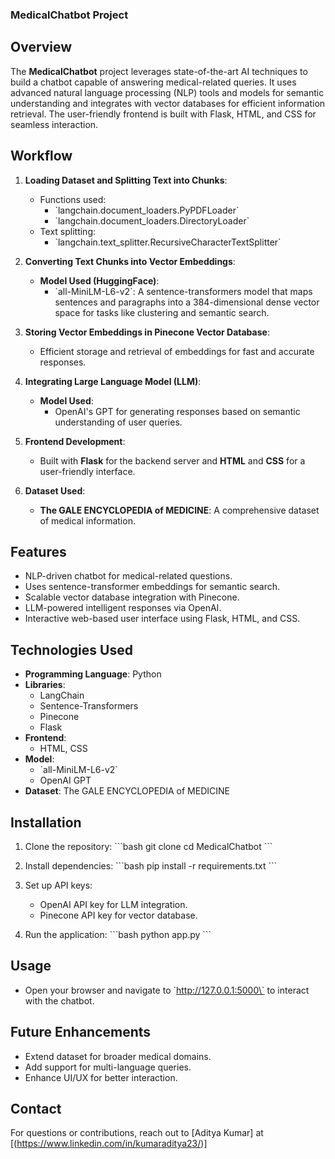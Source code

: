 ### MedicalChatbot Project

## Overview
The **MedicalChatbot** project leverages state-of-the-art AI techniques to build a chatbot capable of answering medical-related queries. It uses advanced natural language processing (NLP) tools and models for semantic understanding and integrates with vector databases for efficient information retrieval. The user-friendly frontend is built with Flask, HTML, and CSS for seamless interaction.

## Workflow
1. **Loading Dataset and Splitting Text into Chunks**:
   - Functions used:
     - \`langchain.document_loaders.PyPDFLoader\`
     - \`langchain.document_loaders.DirectoryLoader\`
   - Text splitting:
     - \`langchain.text_splitter.RecursiveCharacterTextSplitter\`

2. **Converting Text Chunks into Vector Embeddings**:
   - **Model Used (HuggingFace)**:
     - \`all-MiniLM-L6-v2\`: A sentence-transformers model that maps sentences and paragraphs into a 384-dimensional dense vector space for tasks like clustering and semantic search.

3. **Storing Vector Embeddings in Pinecone Vector Database**:
   - Efficient storage and retrieval of embeddings for fast and accurate responses.

4. **Integrating Large Language Model (LLM)**:
   - **Model Used**:
     - OpenAI's GPT for generating responses based on semantic understanding of user queries.

5. **Frontend Development**:
   - Built with **Flask** for the backend server and **HTML** and **CSS** for a user-friendly interface.

6. **Dataset Used**:
   - **The GALE ENCYCLOPEDIA of MEDICINE**: A comprehensive dataset of medical information.

## Features
- NLP-driven chatbot for medical-related questions.
- Uses sentence-transformer embeddings for semantic search.
- Scalable vector database integration with Pinecone.
- LLM-powered intelligent responses via OpenAI.
- Interactive web-based user interface using Flask, HTML, and CSS.

## Technologies Used
- **Programming Language**: Python
- **Libraries**:
  - LangChain
  - Sentence-Transformers
  - Pinecone
  - Flask
- **Frontend**:
  - HTML, CSS
- **Model**:
  - \`all-MiniLM-L6-v2\`
  - OpenAI GPT
- **Dataset**: The GALE ENCYCLOPEDIA of MEDICINE

## Installation
1. Clone the repository:
   \`\`\`bash
   git clone <repository-link>
   cd MedicalChatbot
   \`\`\`

2. Install dependencies:
   \`\`\`bash
   pip install -r requirements.txt
   \`\`\`

3. Set up API keys:
   - OpenAI API key for LLM integration.
   - Pinecone API key for vector database.

4. Run the application:
   \`\`\`bash
   python app.py
   \`\`\`

## Usage
- Open your browser and navigate to \`http://127.0.0.1:5000\` to interact with the chatbot.

## Future Enhancements
- Extend dataset for broader medical domains.
- Add support for multi-language queries.
- Enhance UI/UX for better interaction.

## Contact
For questions or contributions, reach out to [Aditya Kumar] at [(https://www.linkedin.com/in/kumaraditya23/)]
